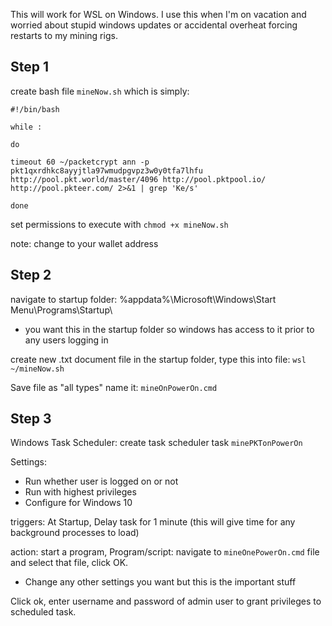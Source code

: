 This will work for WSL on Windows. I use this when I'm on vacation and worried about stupid windows updates or accidental overheat forcing restarts to my mining rigs.


## Step 1

create bash file `mineNow.sh` which is simply:

```
#!/bin/bash

while :

do

timeout 60 ~/packetcrypt ann -p pkt1qxrdhkc8ayyjtla97wmudpgvpz3w0y0tfa7lhfu http://pool.pkt.world/master/4096 http://pool.pktpool.io/ http://pool.pkteer.com/ 2>&1 | grep 'Ke/s'

done
```




set permissions to execute with `chmod +x mineNow.sh`

note: change to your wallet address




## Step 2

navigate to startup folder: %appdata%\Microsoft\Windows\Start Menu\Programs\Startup\

 - you want this in the startup folder so windows has access to it prior to any users logging in

create new .txt document file in the startup folder, type this into file: `wsl ~/mineNow.sh`

Save file as "all types" name it: `mineOnPowerOn.cmd`


## Step 3

Windows Task Scheduler:
create task scheduler task `minePKTonPowerOn`

Settings: 

- Run whether user is logged on or not
- Run with highest privileges
- Configure for Windows 10

triggers: At Startup, Delay task for 1 minute (this will give time for any background processes to load)

action: start a program, Program/script: navigate to `mineOnePowerOn.cmd` file and select that file, click OK.

- Change any other settings you want but this is the important stuff



Click ok, enter username and password of admin user to grant privileges to scheduled task.
